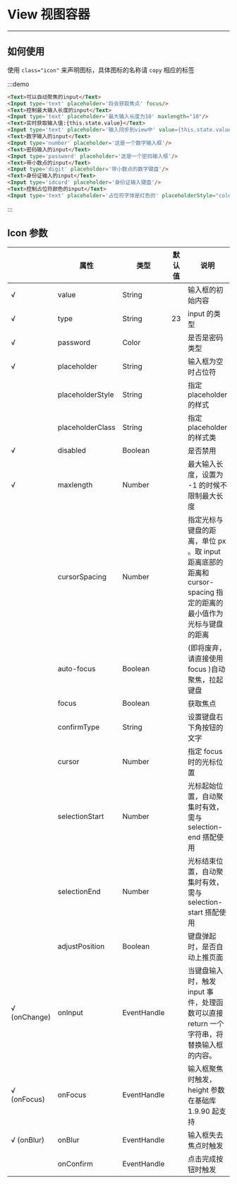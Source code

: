 # View 视图容器

---

## 如何使用

使用 `class="icon"` 来声明图标，具体图标的名称请 `copy` 相应的标签

:::demo

```html
<Text>可以自动聚焦的input</Text>
<Input type='text' placeholder='将会获取焦点' focus/>
<Text>控制最大输入长度的input</Text>
<Input type='text' placeholder='最大输入长度为10' maxlength="10"/>
<Text>实时获取输入值:{this.state.value}</Text>
<Input type='text' placeholder='输入同步到view中' value={this.state.value} onInput={this.onInput}/>
<Text>数字输入的input</Text>
<Input type='number' placeholder='这是一个数字输入框'/>
<Text>密码输入的input</Text>
<Input type='password' placeholder='这是一个密码输入框'/>
<Text>带小数点的input</Text>
<Input type='digit' placeholder='带小数点的数字键盘'/>
<Text>身份证输入的input</Text>
<Input type='idcard' placeholder='身份证输入键盘'/>
<Text>控制占位符颜色的input</Text>
<Input type='text' placeholder='占位符字体是红色的' placeholderStyle="color:red"/>
```

:::

## Icon 参数

|              | 属性             | 类型        | 默认值 | 说明                                                                                                            |
| ------------ | ---------------- | ----------- | ------ | --------------------------------------------------------------------------------------------------------------- |
| √            | value            | String      |        | 输入框的初始内容                                                                                                |
| √            | type             | String      | 23     | input 的类型                                                                                                    |
| √            | password         | Color       |        | 是否是密码类型                                                                                                  |
| √            | placeholder      | String      |        | 输入框为空时占位符                                                                                              |
|              | placeholderStyle | String      |        | 指定 placeholder 的样式                                                                                         |
|              | placeholderClass | String      |        | 指定 placeholder 的样式类                                                                                       |
| √            | disabled         | Boolean     |        | 是否禁用                                                                                                        |
| √            | maxlength        | Number      |        | 最大输入长度，设置为 -1 的时候不限制最大长度                                                                    |
|              | cursorSpacing    | Number      |        | 指定光标与键盘的距离，单位 px 。取 input 距离底部的距离和 cursor-spacing 指定的距离的最小值作为光标与键盘的距离 |
|              | auto-focus       | Boolean     |        | (即将废弃，请直接使用 focus )自动聚焦，拉起键盘                                                                 |
|              | focus            | Boolean     |        | 获取焦点                                                                                                        |
|              | confirmType      | String      |        | 设置键盘右下角按钮的文字                                                                                        |
|              | cursor           | Number      |        | 指定 focus 时的光标位置                                                                                         |
|              | selectionStart   | Number      |        | 光标起始位置，自动聚集时有效，需与 selection-end 搭配使用                                                       |
|              | selectionEnd     | Number      |        | 光标结束位置，自动聚集时有效，需与 selection-start 搭配使用                                                     |
|              | adjustPosition   | Boolean     |        | 键盘弹起时，是否自动上推页面                                                                                    |
| √ (onChange) | onInput          | EventHandle |        | 当键盘输入时，触发 input 事件，处理函数可以直接 return 一个字符串，将替换输入框的内容。                         |
| √ (onFocus)  | onFocus          | EventHandle |        | 输入框聚焦时触发，height 参数在基础库 1.9.90 起支持                                                             |
| √ (onBlur)   | onBlur           | EventHandle |        | 输入框失去焦点时触发                                                                                            |
|              | onConfirm        | EventHandle |        | 点击完成按钮时触发                                                                                              |
